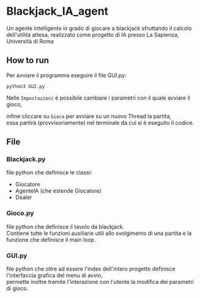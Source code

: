 # Blackjack_IA_agent
Un agente intelligente in grado di giocare a blackjack sfruttando il calcolo dell'utilità attesa, realizzato come progetto di IA presso La Sapienza, Università di Roma

## How to run
Per avviare il programma eseguire il file GUI.py:

    python3 GUI.py

Nelle `Impostazioni` è possibile cambiare i parametri con il quale avviare il gioco, 

infine cliccare su `Gioca` per avviare su un nuovo Thread la partita,  
essa partirà (provvisoriamente) nel terminale da cui si è eseguito il codice.

## File

### Blackjack.py
file python che definisce le classi:
  - Giocatore
  - AgenteIA (che estende Giocatore)
  - Dealer

### Gioco.py
file python che definisce il tavolo da blackjack.  
Contiene tutte le funzioni ausiliarie utili allo svolgimento di una partita e la funzione che definisce il main loop.

### GUI.py
file python che oltre ad essere l'index dell'intero progetto definisce l'interfaccia grafica del menu di avvio,  
permette inoltre tramite l'interazione con l'utente la modifica dei parametri di gioco.
